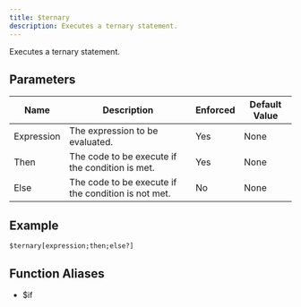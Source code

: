 ```yaml
---
title: $ternary
description: Executes a ternary statement.
---
```


Executes a ternary statement.
## Parameters
|    Name    |                     Description                     | Enforced | Default Value |
|------------|-----------------------------------------------------|----------|---------------|
| Expression | The expression to be evaluated.                     | Yes      | None          |
| Then       | The code to be execute if the condition is met.     | Yes      | None          |
| Else       | The code to be execute if the condition is not met. | No       | None          |
## Example
```eats
$ternary[expression;then;else?]
```
## Function Aliases
- $if